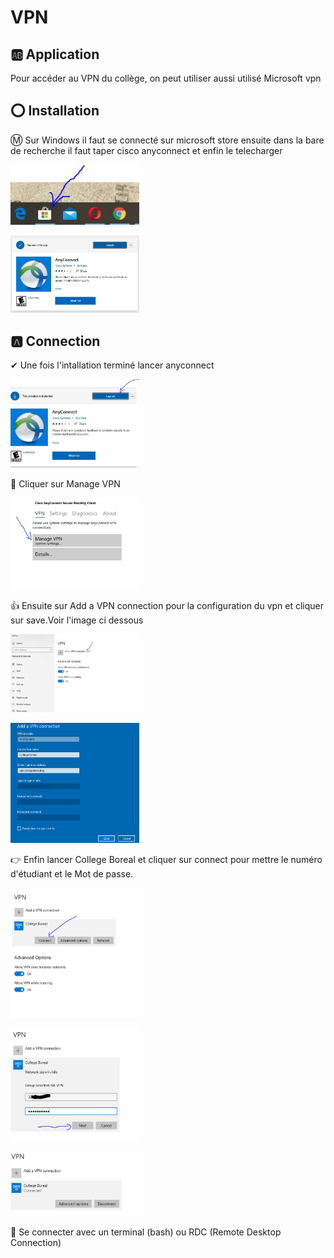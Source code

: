 # VPN

## :ab: Application

Pour accéder au VPN du collège, on peut utiliser aussi utilisé Microsoft vpn
## :o: Installation

:m: Sur Windows il faut se connecté sur microsoft store ensuite dans la bare de recherche il faut taper cisco anyconnect et enfin le telecharger

<img src="images/vp.JPG" width="206" heigth="357"></img>

<img src="images/cvp.JPG" width="206" heigth="357"></img>

## :a: Connection

✔ Une fois l'intallation terminé lancer anyconnect

<img src="images/vpp.JPG" width="206" heigth="357"></img>

💨 Cliquer sur Manage VPN

<img src="images/vpa.JPG" width="206" heigth="357"></img>

👍 Ensuite sur Add a VPN connection pour la configuration du vpn et cliquer sur save.Voir l'image ci dessous

<img src="images/vpb.JPG" width="206" heigth="357"></img>

<img src="images/vpn.JPG" width="206" heigth="357"></img>

👉 Enfin lancer College Boreal et cliquer sur connect pour mettre le numéro d'étudiant et le Mot de passe.

<img src="images/vpc.JPG" width="206" heigth="357"></img>

<img src="images/vpe.JPG" width="206" heigth="357"></img>

<img src="images/vpd.JPG" width="206" heigth="357"></img>

:pushpin: Se connecter avec un terminal (bash) ou RDC (Remote Desktop Connection)
